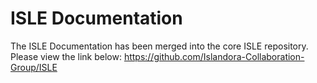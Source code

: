# ISLE Documentation

The ISLE Documentation has been merged into the core ISLE repository. Please view the link below:
https://github.com/Islandora-Collaboration-Group/ISLE
